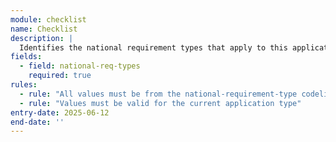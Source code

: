 ```yaml
---
module: checklist
name: Checklist
description: |
  Identifies the national requirement types that apply to this application type
fields:
  - field: national-req-types
    required: true
rules:
  - rule: "All values must be from the national-requirement-type codelist"
  - rule: "Values must be valid for the current application type"
entry-date: 2025-06-12
end-date: ''
---
```

